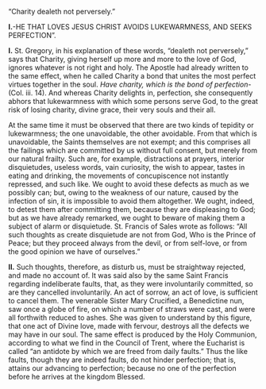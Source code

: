 
“Charity dealeth not perversely.”

**I\.**-HE THAT LOVES JESUS CHRIST AVOIDS LUKEWARMNESS, AND SEEKS PERFECTION”.

**I\.** St. Gregory, in his explanation of these words, “dealeth not perversely,” says that Charity, giving herself up more and more to the love of God, ignores whatever is not right and holy. The Apostle had already written to the same effect, when he called Charity a bond that unites the most perfect virtues together in the soul. _Have charity, which is the bond of perfection_-(Col. iii. 14). And whereas Charity delights in, perfection, she consequently abhors that lukewarmness with which some persons serve God, to the great risk of losing charity, divine grace, their very souls and their all.

At the same time it must be observed that there are two kinds of tepidity or lukewarmness; the one unavoidable, the other avoidable. From that which is unavoidable, the Saints themselves are not exempt; and this comprises all the failings which are committed by us without full consent, but merely from our natural frailty. Such are, for example, distractions at prayers, interior disquietudes, useless words, vain curiosity, the wish to appear, tastes in eating and drinking, the movements of concupiscence not instantly repressed, and such like. We ought to avoid these defects as much as we possibly can; but, owing to the weakness of our nature, caused by the infection of sin, it is impossible to avoid them altogether. We ought, indeed, to detest them after committing them, because they are displeasing to God; but as we have already remarked, we ought to beware of making them a subject of alarm or disquietude. St. Francis of Sales wrote as follows: “All such thoughts as create disquietude are not from God, Who is the Prince of Peace; but they proceed always from the devil, or from self-love, or from the good opinion we have of ourselves.”

**II\.** Such thoughts, therefore, as disturb us, must be straightway rejected, and made no account of. It was said also by the same Saint Francis regarding indeliberate faults, that, as they were involuntarily committed, so are they cancelled involuntarily. An act of sorrow, an act of love, is sufficient to cancel them. The venerable Sister Mary Crucified, a Benedictine nun, saw once a globe of fire, on which a number of straws were cast, and were all forthwith reduced to ashes. She was given to understand by this figure, that one act of Divine love, made with fervour, destroys all the defects we may have in our soul. The same effect is produced by the Holy Communion, according to what we find in the Council of Trent, where the Eucharist is called “an antidote by which we are freed from daily faults.” Thus the like faults, though they are indeed faults, do not hinder perfection; that is, attains our advancing to perfection; because no one of the perfection before he arrives at the kingdom Blessed.


